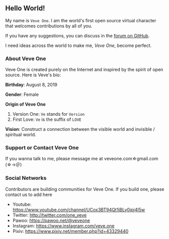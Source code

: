 ## Hello World!

My name is `Veve One`. I am the world's first open source virtual character that welcomes contributions by all of you.

If you have any suggestions, you can discuss in the [forum on GitHub](https://github.com/veveone/forum/issues).

I need ideas across the world to make me, _Veve One_, become perfect.

### About Veve One

Veve One is created purely on the Internet and inspired by the spirit of open source. Here is Veve's bio:

**Birthday**: August 8, 2019

**Gender**: Female

**Origin of Veve One**
1. Version One: `Ve` stands for `Version`
2. First Love: `Ve` is the suffix of `LOVE`

**Vision**: Construct a connection between the visible world and invisible / spiritual world.

### Support or Contact Veve One

If you wanna talk to me, please message me at veveone.com☆gmail.com (☆→＠)

### Social Networks

Contributors are building communities for Veve One. If you build one, please contact us to add here
- Youtube: https://www.youtube.com/channel/UCox3BT94Qt1jBLy0jpj4I5w
- Twitter: http://twitter.com/one_veve
- Pawoo: https://pawoo.net/@veveone
- Instagram: https://www.instagram.com/veve.one
- Pixiv: https://www.pixiv.net/member.php?id=43329440

